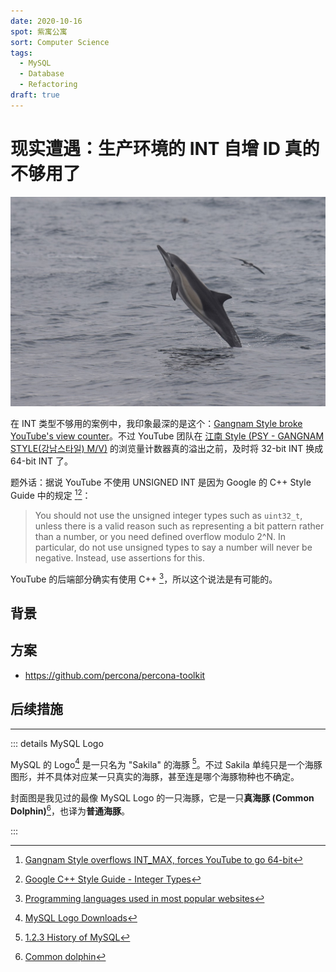 ```yaml
---
date: 2020-10-16
spot: 紫寓公寓
sort: Computer Science
tags:
  - MySQL
  - Database
  - Refactoring
draft: true
---
```


# 现实遭遇：生产环境的 INT 自增 ID 真的不够用了

![A Common Dolphin jumping](./common_dolphin.jpg "Permitted under [CC BY-NC 4.0](https://creativecommons.org/licenses/by-nc/4.0/) (image filpped). © [**willbrooks**](https://www.inaturalist.org/people/willbrooks). [*inaturalist.org*](https://www.inaturalist.org/photos/252142686).")

在 INT 类型不够用的案例中，我印象最深的是这个：[Gangnam Style broke YouTube's view counter](https://www.theverge.com/2014/12/3/7325819/gangnam-style-broke-youtube-view-counter)。不过 YouTube 团队在 [江南 Style (PSY - GANGNAM STYLE(강남스타일) M/V)](https://www.youtube.com/watch?v=9bZkp7q19f0) 的浏览量计数器真的溢出之前，及时将 32-bit INT 换成 64-bit INT 了。

题外话：据说 YouTube 不使用 UNSIGNED INT 是因为 Google 的 C++ Style Guide 中的规定 [^reddit][^gg_cpp_guide]：

[^reddit]: [Gangnam Style overflows INT_MAX, forces YouTube to go 64-bit](https://www.reddit.com/r/ProgrammerHumor/comments/2o9hrq/comment/cmlakqv/?utm_source=share&utm_medium=web2x&context=3)
[^gg_cpp_guide]: [Google C++ Style Guide - Integer Types](https://google.github.io/styleguide/cppguide.html#Integer_Types)

> You should not use the unsigned integer types such as `uint32_t`, unless there is a valid reason such as representing a bit pattern rather than a number, or you need defined overflow modulo 2^N. In particular, do not use unsigned types to say a number will never be negative. Instead, use assertions for this.

YouTube 的后端部分确实有使用 C++ [^ytb_pls]，所以这个说法是有可能的。

[^ytb_pls]: [Programming languages used in most popular websites](https://en.wikipedia.org/wiki/Programming_languages_used_in_most_popular_websites)

## 背景

## 方案

- <https://github.com/percona/percona-toolkit>

## 后续措施

---

::: details MySQL Logo

MySQL 的 Logo[^logo] 是一只名为 "Sakila" 的海豚 [^sakila]。不过 Sakila 单纯只是一个海豚图形，并不具体对应某一只真实的海豚，甚至连是哪个海豚物种也不确定。

[^logo]: [MySQL Logo Downloads](https://www.mysql.com/about/legal/logos.html)
[^sakila]: [1.2.3 History of MySQL](https://dev.mysql.com/doc/refman/8.0/en/history.html)

封面图是我见过的最像 MySQL Logo 的一只海豚，它是一只**真海豚 (Common Dolphin)**[^common_dolphin]，也译为**普通海豚**。

[^common_dolphin]: [Common dolphin](https://en.wikipedia.org/wiki/Common_dolphin)

:::

